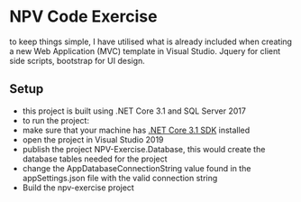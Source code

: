 # NPV Code Exercise
to keep things simple, I have utilised what is already included when creating a new Web Application (MVC) template in Visual Studio. Jquery for client side scripts, bootstrap for UI design.


## Setup

- this project is built using .NET Core 3.1 and SQL Server 2017
- to run the project: 
 - make sure that your machine has [.NET Core 3.1 SDK](https://dotnet.microsoft.com/download ".NET Core 3.1 SDK") installed
 - open the project in Visual Studio 2019
 - publish the project NPV-Exercise.Database, this would create the database tables needed for the project
 - change the AppDatabaseConnectionString value found  in the appSettings.json file with the valid connection string
 - Build the npv-exercise project
